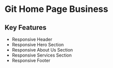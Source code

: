 # Git Home Page Business

## Key Features

- Responsive Header
- Responsive Hero Section
- Responsive About Us Section
- Responsive Services Section
- Responsive Footer